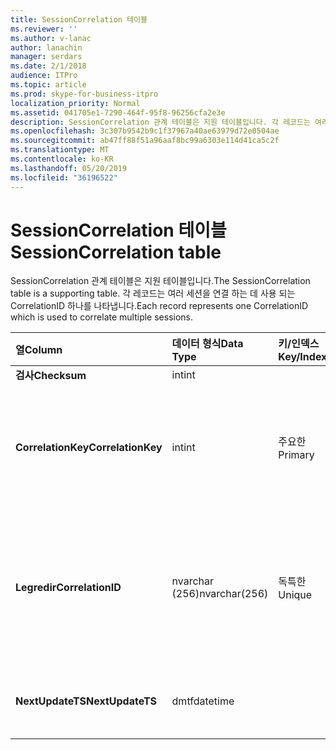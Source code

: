 ```yaml
---
title: SessionCorrelation 테이블
ms.reviewer: ''
ms.author: v-lanac
author: lanachin
manager: serdars
ms.date: 2/1/2018
audience: ITPro
ms.topic: article
ms.prod: skype-for-business-itpro
localization_priority: Normal
ms.assetid: 041705e1-7290-464f-95f8-96256cfa2e3e
description: SessionCorrelation 관계 테이블은 지원 테이블입니다. 각 레코드는 여러 세션을 연결 하는 데 사용 되는 CorrelationID 하나를 나타냅니다.
ms.openlocfilehash: 3c307b9542b9c1f37967a40ae63979d72e0504ae
ms.sourcegitcommit: ab47ff88f51a96aaf8bc99a6303e114d41ca5c2f
ms.translationtype: MT
ms.contentlocale: ko-KR
ms.lasthandoff: 05/20/2019
ms.locfileid: "36196522"
---
```

# <a name="sessioncorrelation-table"></a><span data-ttu-id="4d1ad-104">SessionCorrelation 테이블</span><span class="sxs-lookup"><span data-stu-id="4d1ad-104">SessionCorrelation table</span></span>
 
<span data-ttu-id="4d1ad-105">SessionCorrelation 관계 테이블은 지원 테이블입니다.</span><span class="sxs-lookup"><span data-stu-id="4d1ad-105">The SessionCorrelation table is a supporting table.</span></span> <span data-ttu-id="4d1ad-106">각 레코드는 여러 세션을 연결 하는 데 사용 되는 CorrelationID 하나를 나타냅니다.</span><span class="sxs-lookup"><span data-stu-id="4d1ad-106">Each record represents one CorrelationID which is used to correlate multiple sessions.</span></span> 
  
|<span data-ttu-id="4d1ad-107">**열**</span><span class="sxs-lookup"><span data-stu-id="4d1ad-107">**Column**</span></span>|<span data-ttu-id="4d1ad-108">**데이터 형식**</span><span class="sxs-lookup"><span data-stu-id="4d1ad-108">**Data Type**</span></span>|<span data-ttu-id="4d1ad-109">**키/인덱스**</span><span class="sxs-lookup"><span data-stu-id="4d1ad-109">**Key/Index**</span></span>|<span data-ttu-id="4d1ad-110">**세부적인**</span><span class="sxs-lookup"><span data-stu-id="4d1ad-110">**Details**</span></span>|
|:-----|:-----|:-----|:-----|
|<span data-ttu-id="4d1ad-111">**검사**</span><span class="sxs-lookup"><span data-stu-id="4d1ad-111">**Checksum**</span></span> <br/> |<span data-ttu-id="4d1ad-112">int</span><span class="sxs-lookup"><span data-stu-id="4d1ad-112">int</span></span>  <br/> |||
|<span data-ttu-id="4d1ad-113">**CorrelationKey**</span><span class="sxs-lookup"><span data-stu-id="4d1ad-113">**CorrelationKey**</span></span> <br/> |<span data-ttu-id="4d1ad-114">int</span><span class="sxs-lookup"><span data-stu-id="4d1ad-114">int</span></span>  <br/> |<span data-ttu-id="4d1ad-115">주요한</span><span class="sxs-lookup"><span data-stu-id="4d1ad-115">Primary</span></span>  <br/> |<span data-ttu-id="4d1ad-116">이 A/V 회의 서버를 식별 하는 고유 번호입니다.</span><span class="sxs-lookup"><span data-stu-id="4d1ad-116">Unique number identifying this A/V Conferencing Server.</span></span>  <br/> |
|<span data-ttu-id="4d1ad-117">**Legredir**</span><span class="sxs-lookup"><span data-stu-id="4d1ad-117">**CorrelationID**</span></span> <br/> |<span data-ttu-id="4d1ad-118">nvarchar (256)</span><span class="sxs-lookup"><span data-stu-id="4d1ad-118">nvarchar(256)</span></span>  <br/> |<span data-ttu-id="4d1ad-119">독특한</span><span class="sxs-lookup"><span data-stu-id="4d1ad-119">Unique</span></span>  <br/> |<span data-ttu-id="4d1ad-120">상호 관련 된 세션은 동일한 상관 관계 ID를 갖습니다.</span><span class="sxs-lookup"><span data-stu-id="4d1ad-120">Sessions that are correlated will have the same correlation ID.</span></span>  <br/> |
|<span data-ttu-id="4d1ad-121">**NextUpdateTS**</span><span class="sxs-lookup"><span data-stu-id="4d1ad-121">**NextUpdateTS**</span></span> <br/> |<span data-ttu-id="4d1ad-122">dmtf</span><span class="sxs-lookup"><span data-stu-id="4d1ad-122">datetime</span></span>  <br/> | <br/> |<span data-ttu-id="4d1ad-123">내부용 으로만 사용 됩니다.</span><span class="sxs-lookup"><span data-stu-id="4d1ad-123">For internal use only.</span></span>  <br/> |
   

